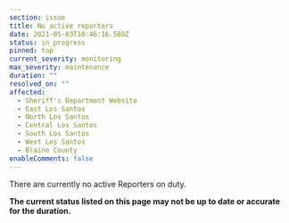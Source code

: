 ```yaml
---
section: issue
title: No active reporters
date: 2021-05-03T10:46:16.588Z
status: in_progress
pinned: top
current_severity: monitoring
max_severity: maintenance
duration: ""
resolved_on: ""
affected:
  - Sheriff's Department Website
  - East Los Santos
  - North Los Santos
  - Central Los Santos
  - South Los Santos
  - West Los Santos
  - Blaine County
enableComments: false
---
```

There are currently no active Reporters on duty.

**The current status listed on this page may not be up to date or accurate for the duration.**